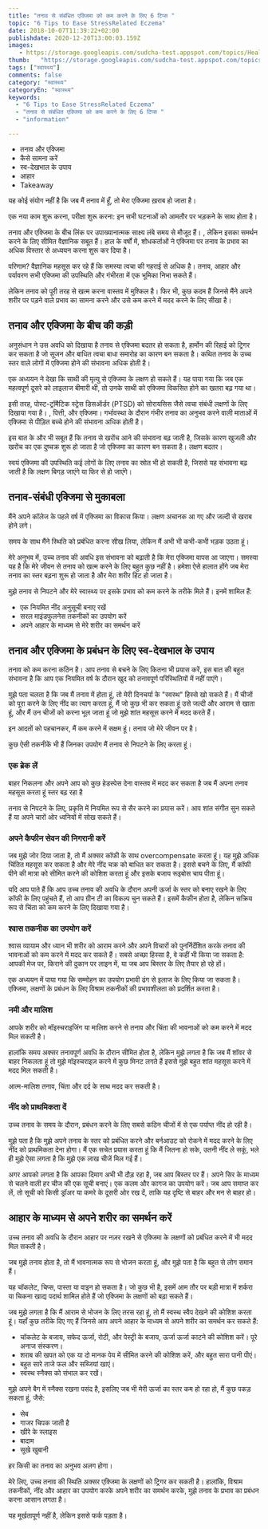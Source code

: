 ```yaml
---
title: "तनाव से संबंधित एक्जिमा को कम करने के लिए 6 टिप्स "
topic: "6 Tips to Ease StressRelated Eczema"
date: 2018-10-07T11:39:22+02:00
publishdate: 2020-12-20T13:00:03.159Z
images: 
   - https://storage.googleapis.com/sudcha-test.appspot.com/topics/Health/default-selection/5.jpg
thumb:   "https://storage.googleapis.com/sudcha-test.appspot.com/topics/Health/default-selection/thumb/5.jpg"
tags: ["स्वास्थ्य"]
comments: false
category: "स्वास्थ्य"
categoryEn: "स्वास्थ्य"
keywords: 
  - "6 Tips to Ease StressRelated Eczema"
  - "तनाव से संबंधित एक्जिमा को कम करने के लिए 6 टिप्स "
  - "information"

---
```

<ul> <li> तनाव और एक्जिमा </li> <li> कैसे सामना करें </li> <li> स्व-देखभाल के उपाय </li> <li> आहार </li> <li> Takeaway </li> </ul> <p> यह कोई संयोग नहीं है कि जब मैं तनाव में हूँ, तो मेरा एक्जिमा ख़राब हो जाता है। </p> <p> एक नया काम शुरू करना, परीक्षा शुरू करना: इन सभी घटनाओं को आमतौर पर भड़कने के साथ होता है। </p> <p> तनाव और एक्जिमा के बीच लिंक पर उपाख्यानात्मक साक्ष्य लंबे समय से मौजूद हैं। , लेकिन इसका समर्थन करने के लिए सीमित वैज्ञानिक सबूत हैं। हाल के वर्षों में, शोधकर्ताओं ने एक्जिमा पर तनाव के प्रभाव का अधिक विस्तार से अध्ययन करना शुरू कर दिया है। </p> <p> परिणाम? वैज्ञानिक महसूस कर रहे हैं कि समस्या त्वचा की गहराई से अधिक है। तनाव, आहार और पर्यावरण सभी एक्जिमा की उपस्थिति और गंभीरता में एक भूमिका निभा सकते हैं। </p> <p> लेकिन तनाव को पूरी तरह से खत्म करना वास्तव में मुश्किल है। फिर भी, कुछ कदम हैं जिनसे मैंने अपने शरीर पर पड़ने वाले प्रभाव का सामना करने और उसे कम करने में मदद करने के लिए सीखा है। </p> <h2> तनाव और एक्जिमा के बीच की कड़ी </h2> <p> अनुसंधान ने उस अवधि को दिखाया है तनाव से एक्जिमा बदतर हो सकता है, हार्मोन की रिहाई को ट्रिगर कर सकता है जो सूजन और बाधित त्वचा बाधा समारोह का कारण बन सकता है। कथित तनाव के उच्च स्तर वाले लोगों में एक्जिमा होने की संभावना अधिक होती है। </p> <p> एक अध्ययन ने देखा कि साथी की मृत्यु से एक्जिमा के लक्षण हो सकते हैं। यह पाया गया कि जब एक महत्वपूर्ण दूसरे को लाइलाज बीमारी थी, तो उनके साथी को एक्जिमा विकसित होने का खतरा बढ़ गया था। </p> <p> इसी तरह, पोस्ट-ट्रॉमैटिक स्ट्रेस डिसऑर्डर (PTSD) को सोरायसिस जैसे त्वचा संबंधी लक्षणों के लिए दिखाया गया है। , पित्ती, और एक्जिमा। गर्भावस्था के दौरान गंभीर तनाव का अनुभव करने वाली माताओं में एक्जिमा से पीड़ित बच्चे होने की संभावना अधिक होती है। </p> <p> इस बात के और भी सबूत हैं कि तनाव से खरोंच आने की संभावना बढ़ जाती है, जिसके कारण खुजली और खरोंच का एक दुष्चक्र शुरू हो जाता है जो एक्जिमा का कारण बन सकता है। लक्षण बदतर। </p> <p> स्वयं एक्जिमा की उपस्थिति कई लोगों के लिए तनाव का स्रोत भी हो सकती है, जिससे यह संभावना बढ़ जाती है कि लक्षण बिगड़ जाएंगे या फिर से हो जाएंगे। </p> <h2> तनाव-संबंधी एक्जिमा से मुकाबला </h2> <p> मैंने अपने कॉलेज के पहले वर्ष में एक्जिमा का विकास किया। लक्षण अचानक आ गए और जल्दी से खराब होने लगे। </p> <p> समय के साथ मैंने स्थिति को प्रबंधित करना सीख लिया, लेकिन मैं अभी भी कभी-कभी भड़क उठता हूं। </p> <p> मेरे अनुभव में, उच्च तनाव की अवधि इस संभावना को बढ़ाती है कि मेरा एक्जिमा वापस आ जाएगा। समस्या यह है कि मेरे जीवन से तनाव को खत्म करने के लिए बहुत कुछ नहीं है। हमेशा ऐसे हालात होंगे जब मेरा तनाव का स्तर बढ़ना शुरू हो जाता है और मेरा शरीर हिट हो जाता है। </p> <p> मुझे तनाव से निपटने और मेरे स्वास्थ्य पर इसके प्रभाव को कम करने के तरीके मिले हैं। इनमें शामिल हैं: </p> <ul> <li> एक नियमित नींद अनुसूची बनाए रखें </li> <li> सरल माइंडफुलनेस तकनीकों का उपयोग करें </li> <li> अपने आहार के माध्यम से मेरे शरीर का समर्थन करें </li> </ul> <h2> तनाव और एक्जिमा के प्रबंधन के लिए स्व-देखभाल के उपाय </h2> <p> तनाव को कम करना कठिन है। आप तनाव से बचने के लिए कितना भी प्रयास करें, इस बात की बहुत संभावना है कि आप एक नियमित वर्ष के दौरान खुद को तनावपूर्ण परिस्थितियों में नहीं पाएंगे। </p> <p> मुझे पता चलता है कि जब मैं तनाव में होता हूं, तो मेरी दिनचर्या के "स्वस्थ" हिस्से खो सकते हैं। मैं चीजों को पूरा करने के लिए नींद का त्याग करता हूं, मैं जो कुछ भी कर सकता हूं उसे जल्दी और आराम से खाता हूं, और मैं उन चीजों को करना भूल जाता हूं जो मुझे शांत महसूस करने में मदद करते हैं। </p> <p> इन आदतों को पहचानकर, मैं कम करने में सक्षम हूं। तनाव जो मेरे जीवन पर है। </p> <p> कुछ ऐसी तकनीकें भी हैं जिनका उपयोग मैं तनाव से निपटने के लिए करता हूं। </p> <h3> एक ब्रेक लें </h3> <p> बाहर निकलना और अपने आप को कुछ हेडस्पेस देना वास्तव में मदद कर सकता है जब मैं अपना तनाव महसूस करता हूं स्तर बढ़ रहा है </p> <p> तनाव से निपटने के लिए, प्रकृति में नियमित रूप से सैर करने का प्रयास करें। आप शांत संगीत सुन सकते हैं या अपने चारों ओर ध्वनियों में सोख सकते हैं। </p> <h3> अपने कैफीन सेवन की निगरानी करें </h3> <p> जब मुझे जोर दिया जाता है, तो मैं अक्सर कॉफी के साथ overcompensate करता हूं। यह मुझे अधिक चिंतित महसूस कर सकता है और मेरे नींद चक्र को बाधित कर सकता है। इससे बचने के लिए, मैं कॉफी पीने की मात्रा को सीमित करने की कोशिश करता हूं और इसके बजाय रूइबोस चाय पीता हूं। </p> <p> यदि आप पाते हैं कि आप उच्च तनाव की अवधि के दौरान अपनी ऊर्जा के स्तर को बनाए रखने के लिए कॉफी के लिए पहुंचते हैं, तो आप ग्रीन टी का विकल्प चुन सकते हैं। इसमें कैफीन होता है, लेकिन सक्रिय रूप से चिंता को कम करने के लिए दिखाया गया है। </p> <h3> श्वास तकनीक का उपयोग करें </h3> <p> श्वास व्यायाम और ध्यान भी शरीर को आराम करने और अपने विचारों को पुनर्निर्देशित करके तनाव की भावनाओं को कम करने में मदद कर सकते हैं। सबसे अच्छा हिस्सा है, वे कहीं भी किया जा सकता है: आपकी मेज पर, किराने की दुकान पर लाइन में, या जब आप बिस्तर के लिए तैयार हो रहे हों। </p> <p> एक अध्ययन में पाया गया कि सम्मोहन का उपयोग प्रभावी ढंग से इलाज के लिए किया जा सकता है। एक्जिमा, लक्षणों के प्रबंधन के लिए विश्राम तकनीकों की प्रभावशीलता को प्रदर्शित करता है। </p> <h3> नमी और मालिश </h3> <p> आपके शरीर को मॉइस्चराइजिंग या मालिश करने से तनाव और चिंता की भावनाओं को कम करने में मदद मिल सकती है। </p> <p> हालांकि समय अक्सर तनावपूर्ण अवधि के दौरान सीमित होता है, लेकिन मुझे लगता है कि जब मैं शॉवर से बाहर निकलता हूं तो मुझे मॉइस्चराइज़ करने में कुछ मिनट लगते हैं इससे मुझे बहुत शांत महसूस करने में मदद मिल सकती है। </p> <p> आत्म-मालिश तनाव, चिंता और दर्द के साथ मदद कर सकती है। </p> <h3> नींद को प्राथमिकता दें </h3> <p> उच्च तनाव के समय के दौरान, प्रबंधन करने के लिए सबसे कठिन चीजों में से एक पर्याप्त नींद हो रही है। </P> <p> मुझे पता है कि मुझे अपने तनाव के स्तर को प्रबंधित करने और बर्नआउट को रोकने में मदद करने के लिए नींद को प्राथमिकता देना होगा। मैं एक सचेत प्रयास करता हूं कि मैं जितना हो सके, उतनी नींद ले सकूं, भले ही मुझे ऐसा लगता है कि मुझे एक लाख चीजें मिल गई हैं। </p> <p> अगर आपको लगता है कि आपका दिमाग अभी भी दौड़ रहा है, जब आप बिस्तर पर हैं। अपने सिर के माध्यम से चलने वाली हर चीज की एक सूची बनाएं। एक कलम और कागज का उपयोग करें। जब आप समाप्त कर लें, तो सूची को किसी ड्रॉअर या कमरे के दूसरी ओर रख दें, ताकि यह दृष्टि से बाहर और मन से बाहर हो। </p> <h2> आहार के माध्यम से अपने शरीर का समर्थन करें </h2> <p> उच्च तनाव की अवधि के दौरान आहार पर नज़र रखने से एक्जिमा के लक्षणों को प्रबंधित करने में भी मदद मिल सकती है। </p> <p> जब मुझे तनाव होता है, तो मैं भावनात्मक रूप से भोजन करता हूं, और मुझे पता है कि बहुत से लोग समान हैं। </p> <p> यह चॉकलेट, चिप्स, पास्ता या वाइन हो सकता है। जो कुछ भी है, इसमें आम तौर पर बड़ी मात्रा में शर्करा या चिकना खाद्य पदार्थ शामिल होते हैं जो एक्जिमा के लक्षणों को बढ़ा सकते हैं। </p> <p> जब मुझे लगता है कि मैं आराम से भोजन के लिए तरस रहा हूं, तो मैं स्वस्थ स्वैप देखने की कोशिश करता हूं। यहाँ कुछ तरीके दिए गए हैं जिनसे आप अपने आहार के माध्यम से अपने शरीर का समर्थन कर सकते हैं: </p> <ul> <li> चॉकलेट के बजाय, सफेद ऊर्जा, रोटी, और पेस्ट्री के बजाय, ऊर्जा ऊर्जा काटने की कोशिश करें। पूरे अनाज संस्करण। </li> <li> शराब की खपत को एक या दो मानक पेय में सीमित करने की कोशिश करें, और बहुत सारा पानी पीएं। </li> <li> बहुत सारे ताजे फल और सब्जियां खाएं। </li> <li > स्वस्थ स्नैक्स को संभाल कर रखें। </li> </ul> <p> मुझे अपने बैग में स्नैक्स रखना पसंद है, इसलिए जब भी मेरी ऊर्जा का स्तर कम हो रहा हो, मैं कुछ पकड़ सकता हूं, जैसे: </p> <ul> <li> सेब </li> <li> गाजर चिपक जाती है </li> <li> खीरे के स्लाइस </li> <li> बादाम </li> <li> सूखे खुबानी </li> </ul> <h2: Takeaway </h2 > <p> हर किसी का तनाव का अनुभव अलग होगा। </p> <p> मेरे लिए, उच्च तनाव की स्थिति अक्सर एक्जिमा के लक्षणों को ट्रिगर कर सकती है। हालांकि, विश्राम तकनीकों, नींद और आहार का उपयोग करके अपने शरीर का समर्थन करके, मुझे तनाव के प्रभाव का प्रबंधन करना आसान लगता है। </p> <p> यह मूर्खतापूर्ण नहीं है, लेकिन इससे फर्क पड़ता है। </p> 